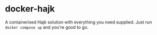 # docker-hajk
A containerised Hajk solution with everything you need supplied. Just run `docker compose up` and you're good to go.
